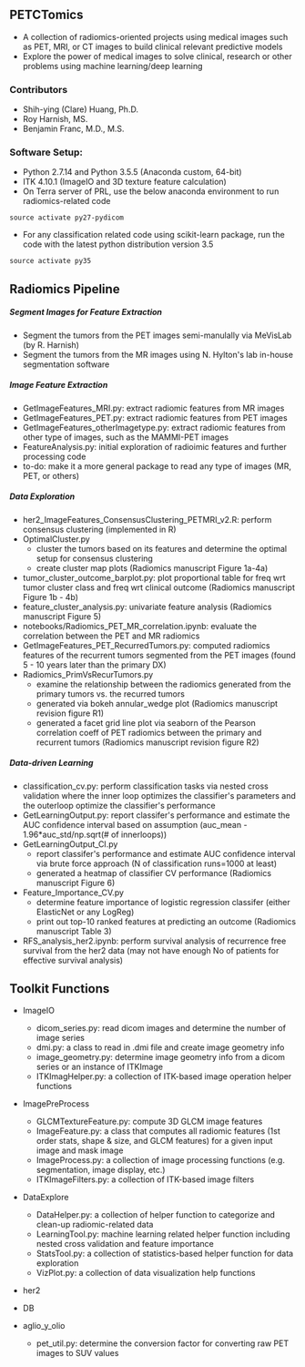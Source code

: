 ## PETCTomics
- A collection of radiomics-oriented projects using medical images such as PET, MRI, or CT images to build clinical relevant predictive models
- Explore the power of medical images to solve clinical, research or other problems using machine learning/deep learning

### Contributors
- Shih-ying (Clare) Huang, Ph.D.
- Roy Harnish, MS.
- Benjamin Franc, M.D., M.S.

### Software Setup:
- Python 2.7.14 and Python 3.5.5 (Anaconda custom, 64-bit)
- ITK 4.10.1 (ImageIO and 3D texture feature calculation)
- On Terra server of PRL, use the below anaconda environment to run radiomics-related code

```
source activate py27-pydicom
```

- For any classification related code using scikit-learn package, run the code with the latest python distribution version 3.5

```
source activate py35
```

Radiomics Pipeline
--------------------

##### Segment Images for Feature Extraction

- Segment the tumors from the PET images semi-manulally via MeVisLab (by R. Harnish)
- Segment the tumors from the MR images using N. Hylton's lab in-house segmentation software

##### Image Feature Extraction

- GetImageFeatures_MRI.py: extract radiomic features from MR images
- GetImageFeatures_PET.py: extract radiomic features from PET images
- GetImageFeatures_otherImagetype.py: extract radiomic features from other type of images, such as the MAMMI-PET images
- FeatureAnalysis.py: initial exploration of radioimic features and further processing code
- to-do: make it a more general package to read any type of images (MR, PET, or others)


##### Data Exploration

- her2_ImageFeatures_ConsensusClustering_PETMRI_v2.R: perform consensus clustering (implemented in R)
- OptimalCluster.py
    - cluster the tumors based on its features and determine the optimal setup for consensus clustering
    - create cluster map plots (Radiomics manuscript Figure 1a-4a) 
- tumor_cluster_outcome_barplot.py: plot proportional table for freq wrt tumor cluster class and freq wrt clinical outcome (Radiomics manuscript Figure 1b - 4b)
- feature_cluster_analysis.py: univariate feature analysis (Radiomics manuscript Figure 5)
- notebooks/Radiomics_PET_MR_correlation.ipynb: evaluate the correlation between the PET and MR radiomics
- GetImageFeatures_PET_RecurredTumors.py: computed radiomics features of the recurrent tumors segmented from the PET images (found 5 - 10 years later than the primary DX)
- Radiomics_PrimVsRecurTumors.py
    - examine the relationship between the radiomics generated from the primary tumors vs. the recurred tumors
    - generated via bokeh annular_wedge plot (Radiomics manuscript revision figure R1)
    - generated a facet grid line plot via seaborn of the Pearson correlation coeff of PET radiomics between the primary and recurrent tumors (Radiomics manuscript revision figure R2)

##### Data-driven Learning
- classification_cv.py: perform classification tasks via nested cross validation where the inner loop optimizes the classifier's parameters and the outerloop optimize the classifier's performance
- GetLearningOutput.py: report classifer's performance and estimate the AUC confidence interval based on assumption (auc_mean - 1.96*auc_std/np.sqrt(# of innerloops))
- GetLearningOutput_CI.py
    - report classifer's performance and estimate AUC confidence interval via brute force approach (N of classification runs=1000 at least)
    - generated a heatmap of classifier CV performance (Radiomics manuscript Figure 6)
- Feature_Importance_CV.py
    - determine feature importance of logistic regression classifer (either ElasticNet or any LogReg)
    - print out top-10 ranked features at predicting an outcome (Radiomics manuscript Table 3)
- RFS_analysis_her2.ipynb: perform survival analysis of recurrence free survival from the her2 data (may not have enough No of patients for effective survival analysis)


Toolkit Functions
--------------------
- ImageIO
    - dicom_series.py: read dicom images and determine the number of image series
    - dmi.py: a class to read in .dmi file and create image geometry info
    - image_geometry.py: determine image geometry info from a dicom series or an instance of ITKImage
    - ITKImagHelper.py: a collection of ITK-based image operation helper functions

- ImagePreProcess
    - GLCMTextureFeature.py: compute 3D GLCM image features
    - ImageFeature.py: a class that computes all radiomic features (1st order stats, shape & size, and GLCM features) for a given input image and mask image
    - ImageProcess.py: a collection of image processing functions (e.g. segmentation, image display, etc.)
    - ITKImageFilters.py: a collection of ITK-based image filters
- DataExplore
    - DataHelper.py: a collection of helper function to categorize and clean-up radiomic-related data
    - LearningTool.py: machine learning related helper function including nested cross validation and feature importance
    - StatsTool.py: a collection of statistics-based helper function for data exploration
    - VizPlot.py: a collection of data visualization help functions
- her2
- DB
- aglio_y_olio
    - pet_util.py: determine the conversion factor for converting raw PET images to SUV values






